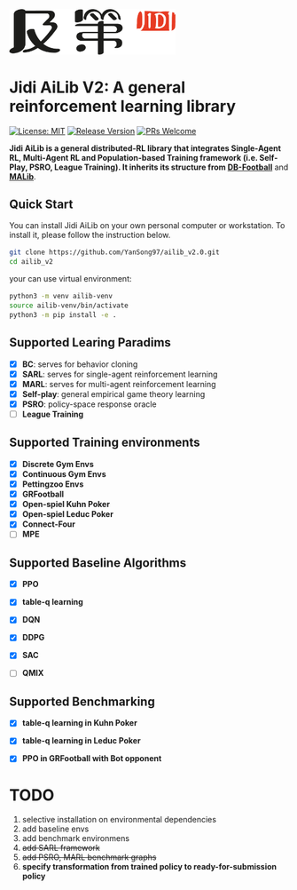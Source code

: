 
<img src="imgs/Jidi%20logo.png" width='300px'>


# Jidi AiLib V2: A general reinforcement learning library
[![License: MIT](https://img.shields.io/badge/License-MIT-yellow.svg)](https://opensource.org/licenses/MIT) 
[![Release Version](https://img.shields.io/badge/release-2.0-red.svg)]()
[![PRs Welcome](https://img.shields.io/badge/PRs-welcome-brightgreen.svg)]()

**Jidi AiLib is a general distributed-RL library that integrates  Single-Agent RL, Multi-Agent RL and Population-based 
Training framework (i.e. Self-Play, PSRO, League Training). It inherits its structure 
from [DB-Football](https://github.com/Shanghai-Digital-Brain-Laboratory/DB-Football)** and **[MALib](https://github.com/sjtu-marl/malib)**.


## Quick Start

You can install Jidi AiLib on your own personal computer or workstation. To install it, please follow the instruction below.

```bash
git clone https://github.com/YanSong97/ailib_v2.0.git
cd ailib_v2
```

your can use virtual environment:
```bash
python3 -m venv ailib-venv
source ailib-venv/bin/activate
python3 -m pip install -e .
```


## Supported Learing Paradims
- [x] **BC**: serves for behavior cloning
- [x] **SARL**: serves for single-agent reinforcement learning
- [x] **MARL**: serves for multi-agent reinforcement learning
- [x] **Self-play**: general empirical game theory learning
- [x] **PSRO**: policy-space response oracle
- [ ] **League Training**

## Supported Training environments
- [x] **Discrete Gym Envs**
- [x] **Continuous Gym Envs**
- [x] **Pettingzoo Envs**
- [x] **GRFootball**
- [x] **Open-spiel Kuhn Poker**
- [x] **Open-spiel Leduc Poker**
- [x] **Connect-Four**
- [ ] **MPE**

## Supported Baseline Algorithms
- [x] **PPO**
- [x] **table-q learning**
- [x] **DQN**
- [x] **DDPG**
- [x] **SAC**
- [ ] **QMIX**


## Supported Benchmarking
- [x] **table-q learning in Kuhn Poker**
- [x] **table-q learning in Leduc Poker**
- [x] **PPO in GRFootball with Bot opponent**




# TODO
1. selective installation on environmental dependencies
2. add baseline envs
3. add benchmark environmens
4. ~~add SARL framework~~
5. ~~add PSRO, MARL benchmark graphs~~
6. **specify transformation from trained policy to ready-for-submission policy**
